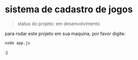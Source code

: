 # sistema de cadastro de jogos

> status do projeto: em desenvolvimento

para rodar este projeto em sua maquina, por favor digite:

```
node app.js
```

:)
